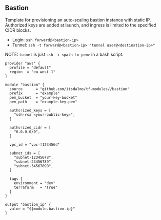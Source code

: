 ## Bastion

Template for provisioning an auto-scaling bastion instance with static IP.
Authorized keys are added at launch, and ingress is limited to the specified
CIDR blocks.

- Login: `ssh forward@<bastion-ip>`
- Tunnel: `ssh -t forward@<bastion-ip> "tunnel user@<destination-ip>"`

NOTE: `tunnel` is just `ssh -i <path-to-pem>` in a bash script.

```hcl
provider "aws" {
  profile = "default"
  region  = "eu-west-1"
}

module "bastion" {
  source      = "github.com/itsdalmo/tf-modules//bastion"
  prefix      = "example"
  pem_bucket  = "your-key-bucket"
  pem_path    = "example-key.pem"

  authorized_keys = [
    "ssh-rsa <your-public-key>",
  ]

  authorized_cidr = [
    "0.0.0.0/0",
  ]

  vpc_id = "vpc-f123456d"

  subnet_ids = [
    "subnet-12345678",
    "subnet-23456789",
    "subnet-34567890",
  ]

  tags {
    environment = "dev"
    terraform   = "True"
  }
}

output "bastion_ip" {
  value = "${module.bastion.ip}"
}
```
